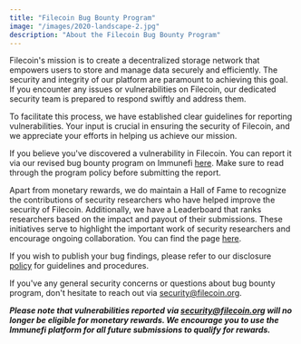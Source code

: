 ```yaml
---
title: "Filecoin Bug Bounty Program"
image: "/images/2020-landscape-2.jpg"
description: "About the Filecoin Bug Bounty Program"
---
```


Filecoin's mission is to create a decentralized storage network that empowers users to store and manage data securely and efficiently. The security and integrity of our platform are paramount to achieving this goal. If you encounter any issues or vulnerabilities on Filecoin, our dedicated security team is prepared to respond swiftly and address them.

To facilitate this process, we have established clear guidelines for reporting vulnerabilities. Your input is crucial in ensuring the security of Filecoin, and we appreciate your efforts in helping us achieve our mission.

If you believe you've discovered a vulnerability in Filecoin. You can report it via our revised bug bounty program on Immunefi [here](https://immunefi.com/bounty/filecoin/). Make sure to read through the program policy before submitting the report. 

Apart from monetary rewards, we do maintain a Hall of Fame to recognize the contributions of security researchers who have helped improve the security of Filecoin. Additionally, we have a Leaderboard that ranks researchers based on the impact and payout of their submissions. These initiatives serve to highlight the important work of security researchers and encourage ongoing collaboration. You can find the page [here](https://security.filecoin.io/thanks/).

If you wish to publish your bug findings, please refer to our disclosure [policy](https://security.filecoin.io/responsible-disclosure/) for guidelines and procedures.

If you've any general security concerns or questions about bug bounty program, don't hesitate to reach out via [security\@filecoin.org](mailto:security@filecoin.org?subject=Security). 


***Please note that vulnerabilities reported via security@filecoin.org will no longer be eligible for monetary rewards. We encourage you to use the Immunefi platform for all future submissions to qualify for rewards.***






